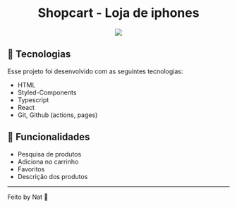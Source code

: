 <h1 align="center"> Shopcart - Loja de iphones </h1>

<p align="center">
  <img src="https://github.com/Natcardoso/shopping-card/assets/88684378/6137550f-e8ca-4f76-b803-be1d873cb4b2.png" />
</p>

## 🚀 Tecnologias

Esse projeto foi desenvolvido com as seguintes tecnologias:

- HTML
- Styled-Components
- Typescript
- React
- Git, Github (actions, pages)

## 📄 Funcionalidades

- Pesquisa de produtos
- Adiciona no carrinho
- Favoritos
- Descrição dos produtos

---

Feito by Nat :wave:
